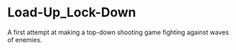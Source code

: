 # Load-Up_Lock-Down
A first attempt at making a top-down shooting game fighting against waves of enemies.
